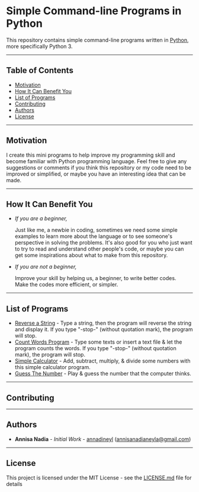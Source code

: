 # Simple Command-line Programs in Python
This repository contains simple command-line programs written in [Python](https://www.python.org/), more specifically Python 3.

---

## Table of Contents
* [Motivation](#motivation)
* [How It Can Benefit You](#how-it-can-benefit-you)
* [List of Programs](#list-of-programs)
* [Contributing](#contributing)
* [Authors](#authors)
* [License](#license)

---

## Motivation
I create this mini programs to help improve my programming skill and become familiar with Python programming language.
Feel free to give any suggestions or comments if you think this repository or my code need to be improved or simplified, or maybe you have an interesting idea that can be made.

---

## How It Can Benefit You
* *If you are a beginner,*

     Just like me, a newbie in coding, sometimes we need some simple examples 
     to learn more about the language or to see someone's perspective in solving the problems.
     It's also good for you who just want to try to read and understand other people's code,
     or maybe you can get some inspirations about what to make from this repository.

* *If you are not a beginner,*

     Improve your skill by helping us, a beginner, to write better codes.      
     Make the codes more efficient, or simpler.

---

## List of Programs
* [Reverse a String](https://github.com/annadineyl/simple-command-line-programs-in-python/blob/master/mini_programs/reverse_string.py) - 
Type a string, then the program will reverse the string and display it. If you type "-stop-" (without quotation mark), the program will stop.
* [Count Words Program](https://github.com/annadineyl/simple-command-line-programs-in-python/blob/master/mini_programs/word_counter.py) - Type some texts or insert a text file & let the program counts the words. If you type "-stop-" (without quotation mark), the program will stop.
* [Simple Calculator](https://github.com/annadineyl/simple-command-line-programs-in-python/blob/master/mini_programs/simple_calculator.py) - Add, subtract, multiply, & divide some numbers with this simple calculator program.
* [Guess The Number](https://github.com/annadineyl/simple-command-line-programs-in-python/blob/master/mini_programs/guess_number.py) - Play & guess the number that the computer thinks.

---

## Contributing

---

## Authors
* **Annisa Nadia** - *Initial Work* - [annadineyl](https://github.com/annadineyl) (annisanadianeyla@gmail.com)

---

## License
This project is licensed under the MIT License - see the [LICENSE.md](https://github.com/annisanadia/simple-command-line-programs-in-python/blob/master/LICENSE) file for details
